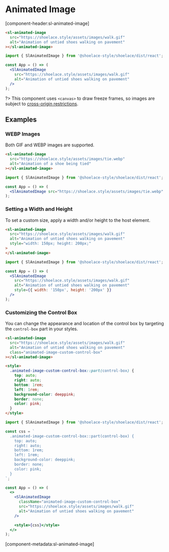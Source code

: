 # Animated Image

[component-header:sl-animated-image]

```html preview
<sl-animated-image
  src="https://shoelace.style/assets/images/walk.gif"
  alt="Animation of untied shoes walking on pavement"
></sl-animated-image>
```

```jsx react
import { SlAnimatedImage } from '@shoelace-style/shoelace/dist/react';

const App = () => (
  <SlAnimatedImage
    src="https://shoelace.style/assets/images/walk.gif"
    alt="Animation of untied shoes walking on pavement"
  />
);
```

?> This component uses `<canvas>` to draw freeze frames, so images are subject to [cross-origin restrictions](https://developer.mozilla.org/en-US/docs/Web/HTML/CORS_enabled_image).

## Examples

### WEBP Images

Both GIF and WEBP images are supported.

```html preview
<sl-animated-image
  src="https://shoelace.style/assets/images/tie.webp"
  alt="Animation of a shoe being tied"
></sl-animated-image>
```

```jsx react
import { SlAnimatedImage } from '@shoelace-style/shoelace/dist/react';

const App = () => (
  <SlAnimatedImage src="https://shoelace.style/assets/images/tie.webp" alt="Animation of a shoe being tied" />
);
```

### Setting a Width and Height

To set a custom size, apply a width and/or height to the host element.

```html preview
<sl-animated-image
  src="https://shoelace.style/assets/images/walk.gif"
  alt="Animation of untied shoes walking on pavement"
  style="width: 150px; height: 200px;"
>
</sl-animated-image>
```

```jsx react
import { SlAnimatedImage } from '@shoelace-style/shoelace/dist/react';

const App = () => (
  <SlAnimatedImage
    src="https://shoelace.style/assets/images/walk.gif"
    alt="Animation of untied shoes walking on pavement"
    style={{ width: '150px', height: '200px' }}
  />
);
```

### Customizing the Control Box

You can change the appearance and location of the control box by targeting the `control-box` part in your styles.

```html preview
<sl-animated-image
  src="https://shoelace.style/assets/images/walk.gif"
  alt="Animation of untied shoes walking on pavement"
  class="animated-image-custom-control-box"
></sl-animated-image>

<style>
  .animated-image-custom-control-box::part(control-box) {
    top: auto;
    right: auto;
    bottom: 1rem;
    left: 1rem;
    background-color: deeppink;
    border: none;
    color: pink;
  }
</style>
```

```jsx react
import { SlAnimatedImage } from '@shoelace-style/shoelace/dist/react';

const css = `
  .animated-image-custom-control-box::part(control-box) {
    top: auto;
    right: auto;
    bottom: 1rem;
    left: 1rem;
    background-color: deeppink;
    border: none;
    color: pink;
  }
`;

const App = () => (
  <>
    <SlAnimatedImage
      className="animated-image-custom-control-box"
      src="https://shoelace.style/assets/images/walk.gif"
      alt="Animation of untied shoes walking on pavement"
    />

    <style>{css}</style>
  </>
);
```

[component-metadata:sl-animated-image]
